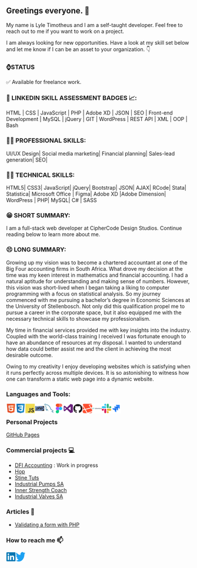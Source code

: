 ## Greetings everyone. 👋

My name is Lyle Timotheus and I am a self-taught developer. Feel free to reach out to me if you want to work on a project. 

I am always looking for new opportunities. Have a look at my skill set below and let me know if I can be an asset to your organization. 👇


### ⌚️STATUS
✅ Available for freelance work.

### 🚀 LINKEDIN SKILL ASSESSMENT BADGES 📈:
HTML | CSS | JavaScript | PHP | Adobe XD | JSON | SEO | Front-end Development | MySQL | jQuery | GIT | WordPress | REST API | XML | OOP | Bash

### 👩‍🎓 PROFESSIONAL SKILLS:
UI/UX Design| Social media marketing| Financial planning| Sales-lead generation| SEO|

### 👨‍💻 TECHNICAL SKILLS:
HTML5| CSS3| JavaScript| jQuery| Bootstrap| JSON| AJAX| RCode| Stata| Statistica| Microsoft Office | Figma| Adobe XD |Adobe Dimension| WordPress | PHP| MySQL| C# | SASS

### 😁 SHORT SUMMARY:
I am a full-stack web developer at CipherCode Design Studios. Continue reading below to learn more about me.

### 😣 LONG SUMMARY:
Growing up my vision was to become a chartered accountant at one of the Big Four accounting firms in South Africa. What drove my decision at the time was my keen interest in mathematics and financial accounting. I had a natural aptitude for understanding and making sense of numbers. However, this vision was short-lived when I began taking a liking to computer programming with a focus on statistical analysis.
So my journey commenced with me pursuing a bachelor’s degree in Economic Sciences at the University of Stellenbosch. Not only did this qualification propel me to pursue a career in the corporate space, but it also equipped me with the necessary technical skills to showcase my professionalism.

My time in financial services provided me with key insights into the industry. Coupled with the world-class training I received I was fortunate enough to have an abundance of resources at my disposal. I wanted to understand how data could better assist me and the client in achieving the most desirable outcome.

Owing to my creativity I enjoy developing websites which is satisfying when it runs perfectly across multiple devices. It is so astonishing to witness how one can transform a static web page into a dynamic website.


### Languages and Tools:
<img align="left" alt="HTML5" width="26px" src="https://raw.githubusercontent.com/devicons/devicon/2ae2a900d2f041da66e950e4d48052658d850630/icons/html5/html5-original.svg" />

<img align="left" alt="CSS3" width="26px" src="https://raw.githubusercontent.com/devicons/devicon/2ae2a900d2f041da66e950e4d48052658d850630/icons/css3/css3-original.svg" />

<img align="left" alt="JavaScript" width="26px" src="https://raw.githubusercontent.com/devicons/devicon/2ae2a900d2f041da66e950e4d48052658d850630/icons/javascript/javascript-original.svg" />

<img align="left" alt="PHP" width="26px" src="https://raw.githubusercontent.com/devicons/devicon/2ae2a900d2f041da66e950e4d48052658d850630/icons/php/php-original.svg" />

<img align="left" alt="MySQL" width="26px" src="https://raw.githubusercontent.com/devicons/devicon/2ae2a900d2f041da66e950e4d48052658d850630/icons/mysql/mysql-original.svg" />

<img align="left" alt="Figma" width="26px" src="https://raw.githubusercontent.com/devicons/devicon/2ae2a900d2f041da66e950e4d48052658d850630/icons/figma/figma-original.svg" />

<img align="left" alt="Visual Studio Code" width="26px" src="https://raw.githubusercontent.com/devicons/devicon/2ae2a900d2f041da66e950e4d48052658d850630/icons/visualstudio/visualstudio-plain.svg" />

<img align="left" alt="GitHub" width="26px" src="https://raw.githubusercontent.com/devicons/devicon/2ae2a900d2f041da66e950e4d48052658d850630/icons/github/github-original.svg" />

<img align="left" alt="Laravel" width="26px" src="https://raw.githubusercontent.com/devicons/devicon/2ae2a900d2f041da66e950e4d48052658d850630/icons/laravel/laravel-plain.svg" />

<img align="left" alt="Tailwind" width="26px" src="https://raw.githubusercontent.com/devicons/devicon/2ae2a900d2f041da66e950e4d48052658d850630/icons/tailwindcss/tailwindcss-original-wordmark.svg" />

<img align="left" alt="Slack" width="26px" src="https://raw.githubusercontent.com/devicons/devicon/2ae2a900d2f041da66e950e4d48052658d850630/icons/slack/slack-original.svg" />

<img align="left" alt="Slack" width="26px" src="https://raw.githubusercontent.com/devicons/devicon/2ae2a900d2f041da66e950e4d48052658d850630/icons/jira/jira-original.svg" />

<br/>

### Personal Projects
[GitHub Pages](https://github.com/Lyletimotheus/Web-Development-Projects)

### Commercial projects 💻 
- [DFI Accounting](https://dfiaccounting.co.za/) : Work in progress 
- [Hop](https://www.hoptoshop.co.za/)
- [Stine Tuts](https://www.stinetuts.co.za/)
- [Industrial Pumps SA](https://www.indpumps-sa.co.za/)
- [Inner Strength Coach](https://innerstrengthcoach.co.uk/)
- [Industrial Valves SA](https://www.indvalves.co.za/)

### Articles 📗
- [Validating a form with PHP](https://www.ciphercode.co.za/views/blog/validating-a-form-php.php)

### How to reach me 📫
<a href="https://www.linkedin.com/in/lyle-timotheus/"><img align="left" alt="LinkedIn" width="26px" src="https://raw.githubusercontent.com/devicons/devicon/2ae2a900d2f041da66e950e4d48052658d850630/icons/linkedin/linkedin-original.svg" /></a>

<a href="https://twitter.com/LyleCodes"><img align="left" alt="Twitter" width="26px" src="https://raw.githubusercontent.com/devicons/devicon/2ae2a900d2f041da66e950e4d48052658d850630/icons/twitter/twitter-original.svg" /></a>


<!--
**Lyletimotheus/Lyletimotheus** is a ✨ _special_ ✨ repository because its `README.md` (this file) appears on your GitHub profile.

Here are some ideas to get you started:

- 🔭 I’m currently working on ...
- 🌱 I’m currently learning ...
- 👯 I’m looking to collaborate on ...
- 🤔 I’m looking for help with ...
- 💬 Ask me about ...
- 📫 How to reach me: ...
- 😄 Pronouns: ...
- ⚡ Fun fact: ...
-->
